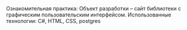 Ознакомительная практика:
Объект разработки – сайт библиотеки с графическим пользовательским интерфейсом.
Использованные технологии: C#, HTML, CSS, postgres
